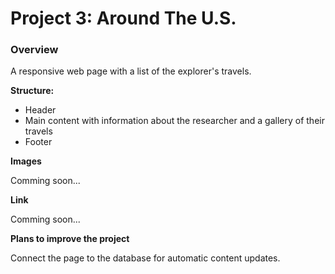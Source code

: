 # Project 3: Around The U.S.

### Overview  

A responsive web page with a list of the explorer's travels.
  
**Structure:**
  
* Header
* Main content with information about the researcher and a gallery of their travels
* Footer

**Images**  

Comming soon...

**Link**

Comming soon...

**Plans to improve the project**  
  
Connect the page to the database for automatic content updates.
